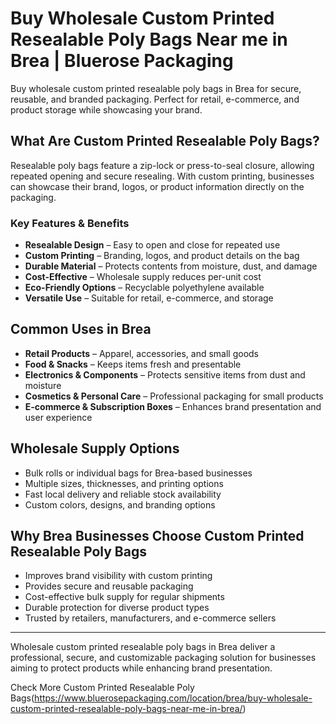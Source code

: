 # Buy Wholesale Custom Printed Resealable Poly Bags Near me in Brea | Bluerose Packaging

Buy wholesale custom printed resealable poly bags in Brea for secure, reusable, and branded packaging. Perfect for retail, e-commerce, and product storage while showcasing your brand.

## What Are Custom Printed Resealable Poly Bags?

Resealable poly bags feature a zip-lock or press-to-seal closure, allowing repeated opening and secure resealing. With custom printing, businesses can showcase their brand, logos, or product information directly on the packaging.

### Key Features & Benefits

- **Resealable Design** – Easy to open and close for repeated use  
- **Custom Printing** – Branding, logos, and product details on the bag  
- **Durable Material** – Protects contents from moisture, dust, and damage  
- **Cost-Effective** – Wholesale supply reduces per-unit cost  
- **Eco-Friendly Options** – Recyclable polyethylene available  
- **Versatile Use** – Suitable for retail, e-commerce, and storage  

## Common Uses in Brea

- **Retail Products** – Apparel, accessories, and small goods  
- **Food & Snacks** – Keeps items fresh and presentable  
- **Electronics & Components** – Protects sensitive items from dust and moisture  
- **Cosmetics & Personal Care** – Professional packaging for small products  
- **E-commerce & Subscription Boxes** – Enhances brand presentation and user experience  

## Wholesale Supply Options

- Bulk rolls or individual bags for Brea-based businesses  
- Multiple sizes, thicknesses, and printing options  
- Fast local delivery and reliable stock availability  
- Custom colors, designs, and branding options  

## Why Brea Businesses Choose Custom Printed Resealable Poly Bags

- Improves brand visibility with custom printing  
- Provides secure and reusable packaging  
- Cost-effective bulk supply for regular shipments  
- Durable protection for diverse product types  
- Trusted by retailers, manufacturers, and e-commerce sellers  

---

Wholesale custom printed resealable poly bags in Brea deliver a professional, secure, and customizable packaging solution for businesses aiming to protect products while enhancing brand presentation.

Check More Custom Printed Resealable Poly Bags(https://www.bluerosepackaging.com/location/brea/buy-wholesale-custom-printed-resealable-poly-bags-near-me-in-brea/)
